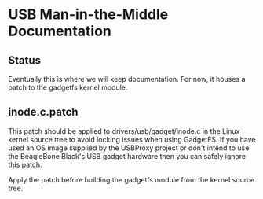 USB Man-in-the-Middle Documentation
===================================

Status
------
Eventually this is where we will keep documentation.  For now, it houses a patch
to the gadgetfs kernel module.

inode.c.patch
-------------
This patch should be applied to drivers/usb/gadget/inode.c in the Linux kernel
source tree to avoid locking issues when using GadgetFS.  If you have used an
OS image supplied by the USBProxy project or don't intend to use the BeagleBone
Black's USB gadget hardware then you can safely ignore this patch.

Apply the patch before building the gadgetfs module from the kernel source tree.

